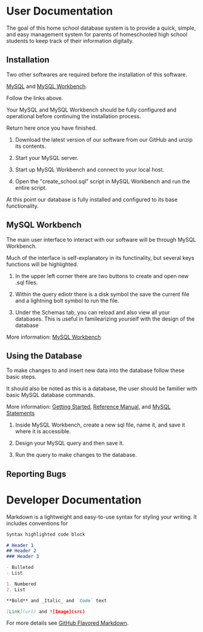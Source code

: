 # User Documentation

The goal of this home school database system is to provide a quick, simple, and easy management system for parents of homeschooled high school students to keep track of their information digitally.

## Installation

Two other softwares are required before the installation of this software.

[MySQL](https://dev.mysql.com/doc/mysql-installation-excerpt/5.7/en/) and [MySQL Workbench](https://dev.mysql.com/doc/workbench/en/wb-installing.html).

Follow the links above.

Your MySQL and MySQL Workbench should be fully configured and operational before continuing the installation process.

Return here once you have finished.

1) Download the latest version of our software from our GitHub and unzip its contents.

2) Start your MySQL server.

3) Start up MySQL Workbench and connect to your local host.

4) Open the "create_school.sql" script in MySQL Workbench and run the entire script.

At this point our database is fully installed and configured to its base functionality.

## MySQL Workbench

The main user interface to interact with our software will be through MySQL Workbench.

Much of the interface is self-explanatory in its functinality, but several keys functions will be highlighted.

1) In the upper left corner there are two buttons to create and open new .sql files.

2) Within the query ediotr there is a disk symbol the save the current file and a lightning bolt symbol to run the file.

3) Under the Schemas tab, you can reload and also view all your databases. This is useful in familearizing yourself with the design of the database

More information: [MySQL Workbench](https://www.mysql.com/products/workbench/dev/)

## Using the Database

To make changes to and insert new data into the database follow these basic steps.

It should also be noted as this is a database, the user should be familier with basic MySQL database commands.

More information: [Getting Started](https://dev.mysql.com/doc/mysql-getting-started/en/), [Reference Manual](URL), and [MySQL Statements](https://dev.mysql.com/doc/refman/8.0/en/sql-statements.html)

1) Inside MySQL Workbench, create a new sql file, name it, and save it where it is accessible.

2) Design your MySQL query and then save it.

3) Run the query to make changes to the database.

## Reporting Bugs



# Developer Documentation






Markdown is a lightweight and easy-to-use syntax for styling your writing. It includes conventions for

```markdown
Syntax highlighted code block

# Header 1
## Header 2
### Header 3

- Bulleted
- List

1. Numbered
2. List

**Bold** and _Italic_ and `Code` text

[Link](url) and ![Image](src)
```

For more details see [GitHub Flavored Markdown](https://guides.github.com/features/mastering-markdown/).
